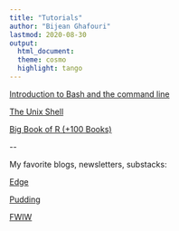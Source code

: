 ```yaml
---
title: "Tutorials"
author: "Bijean Ghafouri"
lastmod: 2020-08-30
output: 
  html_document:
  theme: cosmo
  highlight: tango
---
```




[Introduction to Bash and the command line](https://programminghistorian.org/en/lessons/intro-to-bash)

[The Unix Shell](https://swcarpentry.github.io/shell-novice/)

[Big Book of R (+100 Books)](https://www.bigbookofr.com/index.html)

--

My favorite blogs, newsletters, substacks:

[Edge](https://www.edge.org/)

[Pudding](https://pudding.cool/)

[FWIW](https://fwiwnewsletter.substack.com/)


